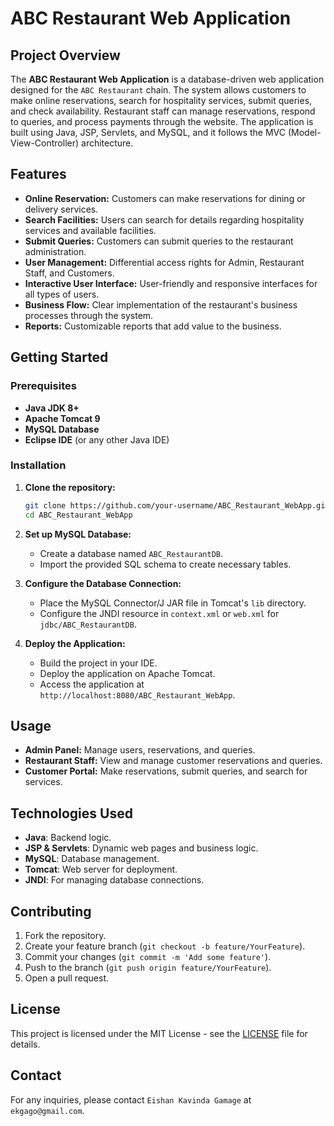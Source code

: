 # ABC Restaurant Web Application

## Project Overview

The **ABC Restaurant Web Application** is a database-driven web application designed for the `ABC Restaurant` chain. The system allows customers to make online reservations, search for hospitality services, submit queries, and check availability. Restaurant staff can manage reservations, respond to queries, and process payments through the website. The application is built using Java, JSP, Servlets, and MySQL, and it follows the MVC (Model-View-Controller) architecture.

## Features

- **Online Reservation:** Customers can make reservations for dining or delivery services.
- **Search Facilities:** Users can search for details regarding hospitality services and available facilities.
- **Submit Queries:** Customers can submit queries to the restaurant administration.
- **User Management:** Differential access rights for Admin, Restaurant Staff, and Customers.
- **Interactive User Interface:** User-friendly and responsive interfaces for all types of users.
- **Business Flow:** Clear implementation of the restaurant's business processes through the system.
- **Reports:** Customizable reports that add value to the business.

## Getting Started

### Prerequisites

- **Java JDK 8+**
- **Apache Tomcat 9**
- **MySQL Database**
- **Eclipse IDE** (or any other Java IDE)

### Installation

1. **Clone the repository:**

    ```bash
    git clone https://github.com/your-username/ABC_Restaurant_WebApp.git
    cd ABC_Restaurant_WebApp
    ```

2. **Set up MySQL Database:**

    - Create a database named `ABC_RestaurantDB`.
    - Import the provided SQL schema to create necessary tables.

3. **Configure the Database Connection:**

    - Place the MySQL Connector/J JAR file in Tomcat's `lib` directory.
    - Configure the JNDI resource in `context.xml` or `web.xml` for `jdbc/ABC_RestaurantDB`.

4. **Deploy the Application:**

    - Build the project in your IDE.
    - Deploy the application on Apache Tomcat.
    - Access the application at `http://localhost:8080/ABC_Restaurant_WebApp`.

## Usage

- **Admin Panel:** Manage users, reservations, and queries.
- **Restaurant Staff:** View and manage customer reservations and queries.
- **Customer Portal:** Make reservations, submit queries, and search for services.

## Technologies Used

- **Java**: Backend logic.
- **JSP & Servlets**: Dynamic web pages and business logic.
- **MySQL**: Database management.
- **Tomcat**: Web server for deployment.
- **JNDI**: For managing database connections.

## Contributing

1. Fork the repository.
2. Create your feature branch (`git checkout -b feature/YourFeature`).
3. Commit your changes (`git commit -m 'Add some feature'`).
4. Push to the branch (`git push origin feature/YourFeature`).
5. Open a pull request.

## License

This project is licensed under the MIT License - see the [LICENSE](LICENSE) file for details.

## Contact

For any inquiries, please contact `Eishan Kavinda Gamage` at `ekgago@gmail.com`.
